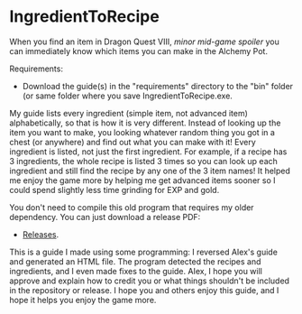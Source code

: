 # IngredientToRecipe
When you find an item in Dragon Quest VIII, *minor mid-game spoiler* you can immediately know which items you can make in the Alchemy Pot.

Requirements:
- Download the guide(s) in the "requirements" directory to the "bin" folder (or same folder where you save IngredientToRecipe.exe.

My guide lists every ingredient (simple item, not advanced item) alphabetically, so that is how it is very different. Instead of looking up the item you want to make, you looking whatever random thing you got in a chest (or anywhere) and find out what you can make with it! Every ingredient is listed, not just the first ingredient. For example, if a recipe has 3 ingredients, the whole recipe is listed 3 times so you can look up each ingredient and still find the recipe by any one of the 3 item names! It helped me enjoy the game more by helping me get advanced items sooner so I could spend slightly less time grinding for EXP and gold.

You don't need to compile this old program that requires my older dependency. You can just download a release PDF:
- [Releases](https://github.com/Poikilos/IngredientToRecipe/releases).

This is a guide I made using some programming: I reversed AIex's guide and generated an HTML file. The program detected the recipes and ingredients, and I even made fixes to the guide. AIex, I hope you will approve and explain how to credit you or what things shouldn't be included in the repository or release. I hope you and others enjoy this guide, and I hope it helps you enjoy the game more.
